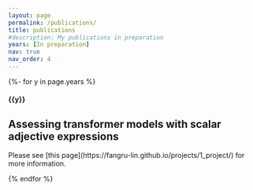 ```yaml
---
layout: page
permalink: /publications/
title: publications
#description: My publications in preparation
years: [In preparation]
nav: true
nav_order: 4
---
```

<!-- _pages/publications.md -->
<div class="publications">

{%- for y in page.years %}
  <h4 class="year">{{y}}</h4>
  <h2>Assessing transformer models with scalar adjective expressions</h2>
  <p>Please see [this page](https://fangru-lin.github.io/projects/1_project/) for more information.</p>
{% endfor %}

</div>

